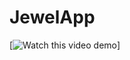 # JewelApp

[![Watch this video demo](https://www.youtube.com/watch?v=E473zHObxk0&feature=youtu.be)]